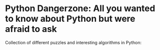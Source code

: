 # Python Dangerzone: All you wanted to know about Python but were afraid to ask

Collection of different puzzles and interesting algorithms in Python:

